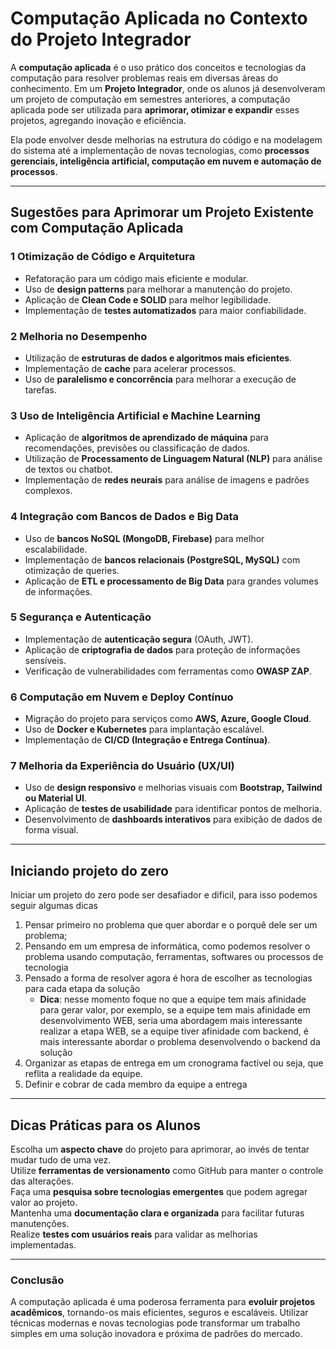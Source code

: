 # **Computação Aplicada no Contexto do Projeto Integrador**  

A **computação aplicada** é o uso prático dos conceitos e tecnologias da computação para resolver problemas reais em diversas áreas do conhecimento. Em um **Projeto Integrador**, onde os alunos já desenvolveram um projeto de computação em semestres anteriores, a computação aplicada pode ser utilizada para **aprimorar, otimizar e expandir** esses projetos, agregando inovação e eficiência.

Ela pode envolver desde melhorias na estrutura do código e na modelagem do sistema até a implementação de novas tecnologias, como **processos gerenciais, inteligência artificial, computação em nuvem e automação de processos**.

---

## **Sugestões para Aprimorar um Projeto Existente com Computação Aplicada**  

### 1 **Otimização de Código e Arquitetura**  
- Refatoração para um código mais eficiente e modular.  
- Uso de **design patterns** para melhorar a manutenção do projeto.  
- Aplicação de **Clean Code e SOLID** para melhor legibilidade.  
- Implementação de **testes automatizados** para maior confiabilidade.

### 2 **Melhoria no Desempenho**  
- Utilização de **estruturas de dados e algoritmos mais eficientes**.  
- Implementação de **cache** para acelerar processos.  
- Uso de **paralelismo e concorrência** para melhorar a execução de tarefas.  

### 3 **Uso de Inteligência Artificial e Machine Learning**  
- Aplicação de **algoritmos de aprendizado de máquina** para recomendações, previsões ou classificação de dados.  
- Utilização de **Processamento de Linguagem Natural (NLP)** para análise de textos ou chatbot.  
- Implementação de **redes neurais** para análise de imagens e padrões complexos.  

### 4 **Integração com Bancos de Dados e Big Data**  
- Uso de **bancos NoSQL (MongoDB, Firebase)** para melhor escalabilidade.  
- Implementação de **bancos relacionais (PostgreSQL, MySQL)** com otimização de queries.  
- Aplicação de **ETL e processamento de Big Data** para grandes volumes de informações.

### 5 **Segurança e Autenticação**  
- Implementação de **autenticação segura** (OAuth, JWT).  
- Aplicação de **criptografia de dados** para proteção de informações sensíveis.  
- Verificação de vulnerabilidades com ferramentas como **OWASP ZAP**.  

### 6 **Computação em Nuvem e Deploy Contínuo**  
- Migração do projeto para serviços como **AWS, Azure, Google Cloud**.  
- Uso de **Docker e Kubernetes** para implantação escalável.  
- Implementação de **CI/CD (Integração e Entrega Contínua)**.  

### 7 **Melhoria da Experiência do Usuário (UX/UI)**  
- Uso de **design responsivo** e melhorias visuais com **Bootstrap, Tailwind ou Material UI**.  
- Aplicação de **testes de usabilidade** para identificar pontos de melhoria.  
- Desenvolvimento de **dashboards interativos** para exibição de dados de forma visual.  

---

## Iniciando projeto do zero
Iniciar um projeto do zero pode ser desafiador e dificil, para isso podemos seguir algumas dicas

1. Pensar primeiro no problema que quer abordar e o porquê dele ser um problema;
2. Pensando em um empresa de informática, como podemos resolver o problema usando computação, ferramentas, softwares ou processos de tecnologia
3. Pensado a forma de resolver agora é hora de escolher as tecnologias para cada etapa da solução
   - **Dica**: nesse momento foque no que a equipe tem mais afinidade para gerar valor, por exemplo, se a equipe tem mais afinidade em desenvolvimento WEB, seria uma abordagem mais interessante realizar a etapa WEB, se a equipe tiver afinidade com backend, é mais interessante abordar o problema desenvolvendo o backend da solução
4. Organizar as etapas de entrega em um cronograma factível ou seja, que reflita a realidade da equipe.
5. Definir e cobrar de cada membro da equipe a entrega

---

## **Dicas Práticas para os Alunos**  
 Escolha um **aspecto chave** do projeto para aprimorar, ao invés de tentar mudar tudo de uma vez.  
 Utilize **ferramentas de versionamento** como GitHub para manter o controle das alterações.  
 Faça uma **pesquisa sobre tecnologias emergentes** que podem agregar valor ao projeto.  
 Mantenha uma **documentação clara e organizada** para facilitar futuras manutenções.  
 Realize **testes com usuários reais** para validar as melhorias implementadas.  

---

### **Conclusão**  
A computação aplicada é uma poderosa ferramenta para **evoluir projetos acadêmicos**, tornando-os mais eficientes, seguros e escaláveis. Utilizar técnicas modernas e novas tecnologias pode transformar um trabalho simples em uma solução inovadora e próxima de padrões do mercado.
